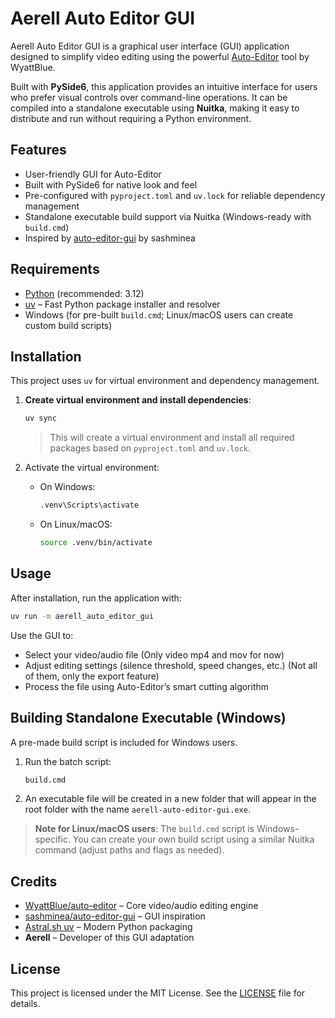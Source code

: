 # Aerell Auto Editor GUI

Aerell Auto Editor GUI is a graphical user interface (GUI) application designed to simplify video editing using the powerful [Auto-Editor](https://github.com/WyattBlue/auto-editor) tool by WyattBlue.

Built with **PySide6**, this application provides an intuitive interface for users who prefer visual controls over command-line operations. It can be compiled into a standalone executable using **Nuitka**, making it easy to distribute and run without requiring a Python environment.

## Features
- User-friendly GUI for Auto-Editor
- Built with PySide6 for native look and feel
- Pre-configured with `pyproject.toml` and `uv.lock` for reliable dependency management
- Standalone executable build support via Nuitka (Windows-ready with `build.cmd`)
- Inspired by [auto-editor-gui](https://github.com/sashminea/auto-editor-gui) by sashminea

## Requirements
- [Python](https://www.python.org/downloads/) (recommended: 3.12)
- [uv](https://github.com/astral-sh/uv) – Fast Python package installer and resolver
- Windows (for pre-built `build.cmd`; Linux/macOS users can create custom build scripts)

## Installation
This project uses `uv` for virtual environment and dependency management.

1. **Create virtual environment and install dependencies**:
   ```bash
   uv sync
   ```
   > This will create a virtual environment and install all required packages based on `pyproject.toml` and `uv.lock`.

3. Activate the virtual environment:
   - On Windows:
     ```bash
     .venv\Scripts\activate
     ```
   - On Linux/macOS:
     ```bash
     source .venv/bin/activate
     ```

## Usage
After installation, run the application with:
```bash
uv run -m aerell_auto_editor_gui
```

Use the GUI to:
- Select your video/audio file (Only video mp4 and mov for now)
- Adjust editing settings (silence threshold, speed changes, etc.) (Not all of them, only the export feature)
- Process the file using Auto-Editor’s smart cutting algorithm

## Building Standalone Executable (Windows)
A pre-made build script is included for Windows users.

1. Run the batch script:
   ```cmd
   build.cmd
   ```
   
2. An executable file will be created in a new folder that will appear in the root folder with the name `aerell-auto-editor-gui.exe`.

> **Note for Linux/macOS users**: The `build.cmd` script is Windows-specific. You can create your own build script using a similar Nuitka command (adjust paths and flags as needed).

## Credits
- [WyattBlue/auto-editor](https://github.com/WyattBlue/auto-editor) – Core video/audio editing engine
- [sashminea/auto-editor-gui](https://github.com/sashminea/auto-editor-gui) – GUI inspiration
- [Astral.sh uv](https://github.com/astral-sh/uv) – Modern Python packaging
- **Aerell** – Developer of this GUI adaptation

## License
This project is licensed under the MIT License. See the [LICENSE](LICENSE) file for details.
